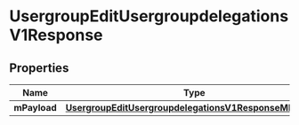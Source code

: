 
# UsergroupEditUsergroupdelegationsV1Response

## Properties
| Name | Type | Description | Notes |
| ------------ | ------------- | ------------- | ------------- |
| **mPayload** | [**UsergroupEditUsergroupdelegationsV1ResponseMPayload**](UsergroupEditUsergroupdelegationsV1ResponseMPayload.md) |  |  |



